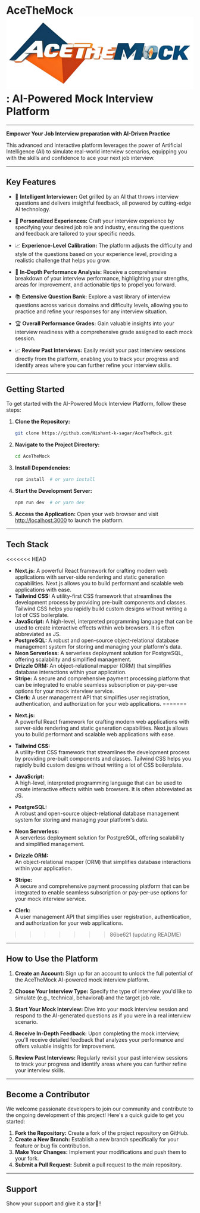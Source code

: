 # AceTheMock ![AceTheMock Logo](./public/file.png): AI-Powered Mock Interview Platform


<hr>

**Empower Your Job Interview preparation with AI-Driven Practice**

This advanced and interactive platform leverages the power of Artificial Intelligence (AI) to simulate real-world interview scenarios, equipping you with the skills and confidence to ace your next job interview.

---

## **Key Features**

- 🧠 **Intelligent Interviewer:** Get grilled by an AI that throws interview questions and delivers insightful feedback, all powered by cutting-edge AI technology.

- 🎯 **Personalized Experiences:** Craft your interview experience by specifying your desired job role and industry, ensuring the questions and feedback are tailored to your specific needs.

- 📈 **Experience-Level Calibration:** The platform adjusts the difficulty and style of the questions based on your experience level, providing a realistic challenge that helps you grow.

- 💯 **In-Depth Performance Analysis:** Receive a comprehensive breakdown of your interview performance, highlighting your strengths, areas for improvement, and actionable tips to propel you forward.

- 📚 **Extensive Question Bank:** Explore a vast library of interview questions across various domains and difficulty levels, allowing you to practice and refine your responses for any interview situation.

- 🏆 **Overall Performance Grades:** Gain valuable insights into your interview readiness with a comprehensive grade assigned to each mock session.

- 📈 **Review Past Interviews:** Easily revisit your past interview sessions directly from the platform, enabling you to track your progress and identify areas where you can further refine your interview skills.


---

## **Getting Started**

To get started with the AI-Powered Mock Interview Platform, follow these steps:


1. **Clone the Repository:**
   ```bash
   git clone https://github.com/Nishant-k-sagar/AceTheMock.git
   ```


2. **Navigate to the Project Directory:**
   ```bash
   cd AceTheMock
   ```


3. **Install Dependencies:**
   ```bash
   npm install  # or yarn install
   ```


4. **Start the Development Server:**
   ```bash
   npm run dev  # or yarn dev
   ```


5. **Access the Application:**
   Open your web browser and visit [http://localhost:3000](http://localhost:3000) to launch the platform.


---

## **Tech Stack**

<<<<<<< HEAD
* **Next.js:** A powerful React framework for crafting modern web applications with server-side rendering and static generation capabilities. Next.js allows you to build performant and scalable web applications with ease.
* **Tailwind CSS:** A utility-first CSS framework that streamlines the development process by providing pre-built components and classes.  Tailwind CSS helps you rapidly build custom designs without writing a lot of CSS boilerplate.
* **JavaScript:**  A high-level, interpreted programming language that can be used to create interactive effects within web browsers. It is often abbreviated as JS.
* **PostgreSQL:** A robust and open-source object-relational database management system for storing and managing your platform's data.
* **Neon Serverless:** A serverless deployment solution for PostgreSQL, offering scalability and simplified management. 
* **Drizzle ORM:** An object-relational mapper (ORM) that simplifies database interactions within your application.
* **Stripe:** A secure and comprehensive payment processing platform that can be integrated to enable seamless subscription or pay-per-use options for your mock interview service.
* **Clerk:** A user management API that simplifies user registration, authentication, and authorization for your web applications.
=======

- **Next.js:**  
  A powerful React framework for crafting modern web applications with server-side rendering and static generation capabilities. Next.js allows you to build performant and scalable web applications with ease.


- **Tailwind CSS:**  
  A utility-first CSS framework that streamlines the development process by providing pre-built components and classes. Tailwind CSS helps you rapidly build custom designs without writing a lot of CSS boilerplate.


- **JavaScript:**  
  A high-level, interpreted programming language that can be used to create interactive effects within web browsers. It is often abbreviated as JS.


- **PostgreSQL:**  
  A robust and open-source object-relational database management system for storing and managing your platform's data.


- **Neon Serverless:**  
  A serverless deployment solution for PostgreSQL, offering scalability and simplified management.


- **Drizzle ORM:**  
  An object-relational mapper (ORM) that simplifies database interactions within your application.


- **Stripe:**  
  A secure and comprehensive payment processing platform that can be integrated to enable seamless subscription or pay-per-use options for your mock interview service.


- **Clerk:**  
  A user management API that simplifies user registration, authentication, and authorization for your web applications.



>>>>>>> 86be621 (updating README)
---

## **How to Use the Platform**

1. **Create an Account:** Sign up for an account to unlock the full potential of the AceTheMock AI-powered mock interview platform.

2. **Choose Your Interview Type:** Specify the type of interview you'd like to simulate (e.g., technical, behavioral) and the target job role.

3. **Start Your Mock Interview:** Dive into your mock interview session and respond to the AI-generated questions as if you were in a real interview scenario.

4. **Receive In-Depth Feedback:** Upon completing the mock interview, you'll receive detailed feedback that analyzes your performance and offers valuable insights for improvement.

5. **Review Past Interviews:** Regularly revisit your past interview sessions to track your progress and identify areas where you can further refine your interview skills.


---

## **Become a Contributor**

We welcome passionate developers to join our community and contribute to the ongoing development of this project! Here's a quick guide to get you started:


1. **Fork the Repository:** Create a fork of the project repository on GitHub.
2. **Create a New Branch:** Establish a new branch specifically for your feature or bug fix contribution.
3. **Make Your Changes:** Implement your modifications and push them to your fork.
4. **Submit a Pull Request:** Submit a pull request to the main repository.

---

## **Support**

Show your support and give it a star🌟!!
